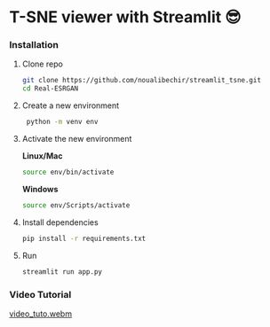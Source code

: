 # T-SNE viewer with Streamlit 😎



### Installation
1. Clone repo
   ```bash
   git clone https://github.com/noualibechir/streamlit_tsne.git
   cd Real-ESRGAN
   
   ```
2. Create a new environment 
    ```bash
     python -m venv env
    ```
3. Activate the new environment

   **Linux/Mac**

    ```bash
    source env/bin/activate
    ```
   **Windows**
   ```bash
   source env/Scripts/activate
   ```
4. Install dependencies 
    
    ```bash
    pip install -r requirements.txt
    ```
5. Run
   ```bash
   streamlit run app.py
   ```
### Video Tutorial 
[video_tuto.webm](https://github.com/noualibechir/streamlit_tsne/assets/94851376/fb6249fc-8c2f-4601-b419-47605a4bc6c0)


